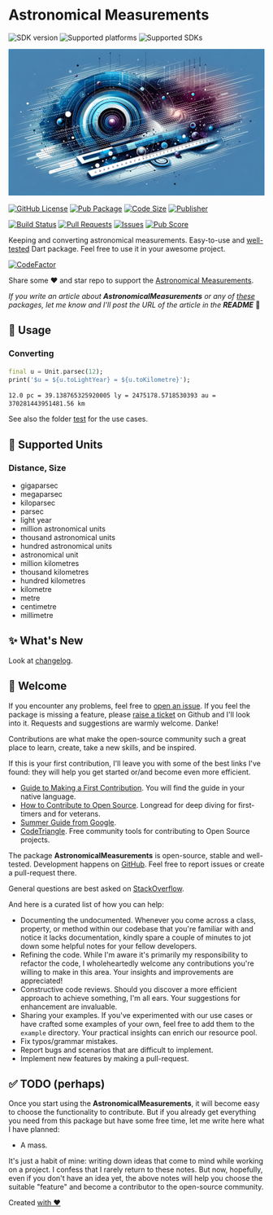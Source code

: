 # Astronomical Measurements

![SDK version](https://badgen.net/pub/sdk-version/astronomical_measurements?style=for-the-badge)
![Supported platforms](https://badgen.net/pub/flutter-platform/astronomical_measurements?style=for-the-badge)
![Supported SDKs](https://badgen.net/pub/dart-platform/astronomical_measurements?style=for-the-badge)

![Cover - Astronomical Measurements](https://raw.githubusercontent.com/signmotion/astronomical_measurements/master/images/cover.webp)

[![GitHub License](https://img.shields.io/badge/license-MIT-blue.svg?style=for-the-badge)](https://opensource.org/licenses/MIT)
[![Pub Package](https://img.shields.io/pub/v/astronomical_measurements.svg?logo=dart&logoColor=00b9fc&color=blue&style=for-the-badge)](https://pub.dartlang.org/packages/astronomical_measurements)
[![Code Size](https://img.shields.io/github/languages/code-size/signmotion/astronomical_measurements?logo=github&logoColor=white&style=for-the-badge)](https://github.com/signmotion/astronomical_measurements)
[![Publisher](https://img.shields.io/pub/publisher/astronomical_measurements?style=for-the-badge)](https://pub.dev/publishers/syrokomskyi.com)

[![Build Status](https://img.shields.io/github/actions/workflow/status/signmotion/astronomical_measurements/dart-ci.yml?logo=github-actions&logoColor=white&style=for-the-badge)](https://github.com/signmotion/astronomical_measurements/actions)
[![Pull Requests](https://img.shields.io/github/issues-pr/signmotion/astronomical_measurements?logo=github&logoColor=white&style=for-the-badge)](https://github.com/signmotion/astronomical_measurements/pulls)
[![Issues](https://img.shields.io/github/issues/signmotion/astronomical_measurements?logo=github&logoColor=white&style=for-the-badge)](https://github.com/signmotion/astronomical_measurements/issues)
[![Pub Score](https://img.shields.io/pub/points/astronomical_measurements?logo=dart&logoColor=00b9fc&style=for-the-badge)](https://pub.dev/packages/astronomical_measurements/score)

Keeping and converting astronomical measurements.
Easy-to-use and [well-tested](https://github.com/signmotion/astronomical_measurements/tree/master/test) Dart package.
Feel free to use it in your awesome project.

[![CodeFactor](https://codefactor.io/repository/github/signmotion/astronomical_measurements/badge?style=for-the-badge)](https://codefactor.io/repository/github/signmotion/astronomical_measurements)

Share some ❤️ and star repo to support the [Astronomical Measurements](https://github.com/signmotion/astronomical_measurements).

_If you write an article about **AstronomicalMeasurements** or any of [these](https://pub.dev/packages?q=publisher%3Asyrokomskyi.com&sort=updated) packages, let me know and I'll post the URL of the article in the **README**_ 🤝

## 🚀 Usage

### Converting

```dart
final u = Unit.parsec(12);
print('$u = ${u.toLightYear} = ${u.toKilometre}');

```

```text
12.0 pc = 39.138765325920005 ly = 2475178.5718530393 au = 370281443951481.56 km
```

See also the folder [test](https://github.com/signmotion/astronomical_measurements/tree/master/test) for the use cases.

## 🧮 Supported Units

### Distance, Size

- gigaparsec
- megaparsec
- kiloparsec
- parsec
- light year
- million astronomical units
- thousand astronomical units
- hundred astronomical units
- astronomical unit
- million kilometres
- thousand kilometres
- hundred kilometres
- kilometre
- metre
- centimetre
- millimetre

## ✨ What's New

Look at [changelog](https://pub.dev/packages/astronomical_measurements/changelog).

## 👋 Welcome

If you encounter any problems, feel free to [open an issue](https://github.com/signmotion/astronomical_measurements/issues). If you feel the package is missing a feature, please [raise a ticket](https://github.com/signmotion/astronomical_measurements/issues) on Github and I'll look into it. Requests and suggestions are warmly welcome. Danke!

Contributions are what make the open-source community such a great place to learn, create, take a new skills, and be inspired.

If this is your first contribution, I'll leave you with some of the best links I've found: they will help you get started or/and become even more efficient.

- [Guide to Making a First Contribution](https://github.com/firstcontributions/first-contributions). You will find the guide in your native language.
- [How to Contribute to Open Source](https://opensource.guide/how-to-contribute). Longread for deep diving for first-timers and for veterans.
- [Summer Guide from Google](https://youtu.be/qGTQ7dEZXZc).
- [CodeTriangle](https://codetriage.com). Free community tools for contributing to Open Source projects.

The package **AstronomicalMeasurements** is open-source, stable and well-tested. Development happens on
[GitHub](https://github.com/signmotion/astronomical_measurements). Feel free to report issues
or create a pull-request there.

General questions are best asked on
[StackOverflow](https://stackoverflow.com/questions/tagged/astronomical_measurements).

And here is a curated list of how you can help:

- Documenting the undocumented. Whenever you come across a class, property, or method within our codebase that you're familiar with and notice it lacks documentation, kindly spare a couple of minutes to jot down some helpful notes for your fellow developers.
- Refining the code. While I'm aware it's primarily my responsibility to refactor the code, I wholeheartedly welcome any contributions you're willing to make in this area. Your insights and improvements are appreciated!
- Constructive code reviews. Should you discover a more efficient approach to achieve something, I'm all ears. Your suggestions for enhancement are invaluable.
- Sharing your examples. If you've experimented with our use cases or have crafted some examples of your own, feel free to add them to the `example` directory. Your practical insights can enrich our resource pool.
- Fix typos/grammar mistakes.
- Report bugs and scenarios that are difficult to implement.
- Implement new features by making a pull-request.

## ✅ TODO (perhaps)

Once you start using the **AstronomicalMeasurements**, it will become easy to choose the functionality to contribute. But if you already get everything you need from this package but have some free time, let me write here what I have planned:

- A mass.

It's just a habit of mine: writing down ideas that come to mind while working on a project. I confess that I rarely return to these notes. But now, hopefully, even if you don't have an idea yet, the above notes will help you choose the suitable "feature" and become a contributor to the open-source community.

Created [with ❤️](https://syrokomskyi.com)
